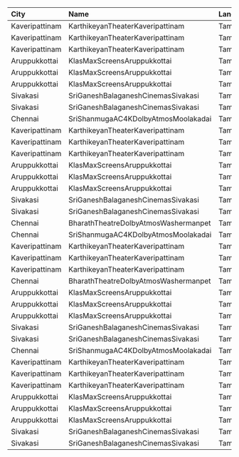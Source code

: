 | City           | Name                                 | Language |  Time | Type       | Price | Capacity | Booked |
| :------------- | :----------------------------------- | :------- | ----: | :--------- | ----: | -------: | -----: |
| Kaveripattinam | KarthikeyanTheaterKaveripattinam     | Tamil    | 10:30 | BoxLeft    |   50₹ |       18 |     18 |
| Kaveripattinam | KarthikeyanTheaterKaveripattinam     | Tamil    | 10:30 | BoxRight   |   50₹ |       18 |     18 |
| Kaveripattinam | KarthikeyanTheaterKaveripattinam     | Tamil    | 10:30 | FirstClass |   50₹ |      288 |      0 |
| Aruppukkottai  | KlasMaxScreensAruppukkottai          | Tamil    | 10:30 | Executive  |   70₹ |       96 |     96 |
| Aruppukkottai  | KlasMaxScreensAruppukkottai          | Tamil    | 10:30 | Premium    |   50₹ |      416 |    345 |
| Aruppukkottai  | KlasMaxScreensAruppukkottai          | Tamil    | 10:30 | Basic      |   50₹ |       46 |     46 |
| Sivakasi       | SriGaneshBalaganeshCinemasSivakasi   | Tamil    | 10:30 | Balcony    |  100₹ |      208 |    208 |
| Sivakasi       | SriGaneshBalaganeshCinemasSivakasi   | Tamil    | 10:30 | Premium    |   80₹ |      399 |    202 |
| Chennai        | SriShanmugaAC4KDolbyAtmosMoolakadai  | Tamil    | 11:30 | FirstClass |  110₹ |      682 |    350 |
| Kaveripattinam | KarthikeyanTheaterKaveripattinam     | Tamil    | 14:00 | BoxLeft    |   50₹ |       18 |     18 |
| Kaveripattinam | KarthikeyanTheaterKaveripattinam     | Tamil    | 14:00 | BoxRight   |   50₹ |       18 |     18 |
| Kaveripattinam | KarthikeyanTheaterKaveripattinam     | Tamil    | 14:00 | FirstClass |   50₹ |      288 |      0 |
| Aruppukkottai  | KlasMaxScreensAruppukkottai          | Tamil    | 14:30 | Executive  |   70₹ |       96 |     96 |
| Aruppukkottai  | KlasMaxScreensAruppukkottai          | Tamil    | 14:30 | Premium    |   50₹ |      416 |    345 |
| Aruppukkottai  | KlasMaxScreensAruppukkottai          | Tamil    | 14:30 | Basic      |   50₹ |       46 |     46 |
| Sivakasi       | SriGaneshBalaganeshCinemasSivakasi   | Tamil    | 14:30 | Balcony    |  100₹ |      208 |    208 |
| Sivakasi       | SriGaneshBalaganeshCinemasSivakasi   | Tamil    | 14:30 | Premium    |   80₹ |      399 |    202 |
| Chennai        | BharathTheatreDolbyAtmosWashermanpet | Tamil    | 15:00 | FirstClass |  130₹ |      647 |    324 |
| Chennai        | SriShanmugaAC4KDolbyAtmosMoolakadai  | Tamil    | 15:00 | FirstClass |  110₹ |      682 |    350 |
| Kaveripattinam | KarthikeyanTheaterKaveripattinam     | Tamil    | 18:00 | BoxLeft    |   50₹ |       18 |     18 |
| Kaveripattinam | KarthikeyanTheaterKaveripattinam     | Tamil    | 18:00 | BoxRight   |   50₹ |       18 |     18 |
| Kaveripattinam | KarthikeyanTheaterKaveripattinam     | Tamil    | 18:00 | FirstClass |   50₹ |      288 |      0 |
| Chennai        | BharathTheatreDolbyAtmosWashermanpet | Tamil    | 18:30 | FirstClass |  130₹ |      647 |    324 |
| Aruppukkottai  | KlasMaxScreensAruppukkottai          | Tamil    | 18:30 | Executive  |   70₹ |       96 |     96 |
| Aruppukkottai  | KlasMaxScreensAruppukkottai          | Tamil    | 18:30 | Premium    |   50₹ |      416 |    345 |
| Aruppukkottai  | KlasMaxScreensAruppukkottai          | Tamil    | 18:30 | Basic      |   50₹ |       46 |     46 |
| Sivakasi       | SriGaneshBalaganeshCinemasSivakasi   | Tamil    | 18:30 | Balcony    |  100₹ |      208 |    208 |
| Sivakasi       | SriGaneshBalaganeshCinemasSivakasi   | Tamil    | 18:30 | Premium    |   80₹ |      399 |    202 |
| Chennai        | SriShanmugaAC4KDolbyAtmosMoolakadai  | Tamil    | 18:30 | FirstClass |  110₹ |      682 |    350 |
| Kaveripattinam | KarthikeyanTheaterKaveripattinam     | Tamil    | 21:30 | BoxLeft    |   50₹ |       18 |     18 |
| Kaveripattinam | KarthikeyanTheaterKaveripattinam     | Tamil    | 21:30 | BoxRight   |   50₹ |       18 |     18 |
| Kaveripattinam | KarthikeyanTheaterKaveripattinam     | Tamil    | 21:30 | FirstClass |   50₹ |      288 |      0 |
| Aruppukkottai  | KlasMaxScreensAruppukkottai          | Tamil    | 22:30 | Executive  |   70₹ |       96 |     96 |
| Aruppukkottai  | KlasMaxScreensAruppukkottai          | Tamil    | 22:30 | Premium    |   50₹ |      416 |    345 |
| Aruppukkottai  | KlasMaxScreensAruppukkottai          | Tamil    | 22:30 | Basic      |   50₹ |       46 |     46 |
| Sivakasi       | SriGaneshBalaganeshCinemasSivakasi   | Tamil    | 22:30 | Balcony    |  100₹ |      208 |    208 |
| Sivakasi       | SriGaneshBalaganeshCinemasSivakasi   | Tamil    | 22:30 | Premium    |   80₹ |      399 |    202 |
